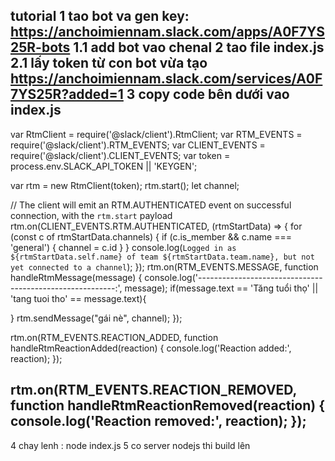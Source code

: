 tutorial
1 tao bot va gen key: https://anchoimiennam.slack.com/apps/A0F7YS25R-bots
1.1 add bot vao chenal
2 tao file index.js
2.1 lấy token từ con bot vừa tạo https://anchoimiennam.slack.com/services/A0F7YS25R?added=1
3 copy code bên dưới vao index.js
-------------------------------------------------------
var RtmClient = require('@slack/client').RtmClient;
var RTM_EVENTS = require('@slack/client').RTM_EVENTS;
var CLIENT_EVENTS = require('@slack/client').CLIENT_EVENTS;
var token = process.env.SLACK_API_TOKEN || 'KEYGEN';

var rtm = new RtmClient(token);
rtm.start();
let channel;

// The client will emit an RTM.AUTHENTICATED event on successful connection, with the `rtm.start` payload
rtm.on(CLIENT_EVENTS.RTM.AUTHENTICATED, (rtmStartData) => {
    for (const c of rtmStartData.channels) {
        if (c.is_member && c.name === 'general') { channel = c.id }
    }
    console.log(`Logged in as ${rtmStartData.self.name} of team ${rtmStartData.team.name}, but not yet connected to a channel`);
});
rtm.on(RTM_EVENTS.MESSAGE, function handleRtmMessage(message) {
  console.log('---------------------------------------------------------:', message);
  if(message.text == 'Tăng tuổi thọ' || 'tang tuoi tho' == message.text){
    
  }
  rtm.sendMessage("gái nè", channel);
});

rtm.on(RTM_EVENTS.REACTION_ADDED, function handleRtmReactionAdded(reaction) {
  console.log('Reaction added:', reaction);
});

rtm.on(RTM_EVENTS.REACTION_REMOVED, function handleRtmReactionRemoved(reaction) {
  console.log('Reaction removed:', reaction);
});
--------------------------------------------------------------------------------------------------------
4 chay lenh : node index.js
5 co server nodejs thi build lên